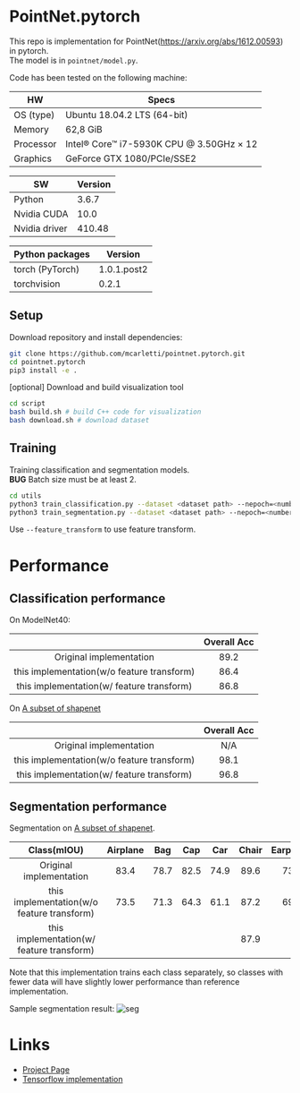 # PointNet.pytorch

This repo is implementation for PointNet(https://arxiv.org/abs/1612.00593) in pytorch.\
The model is in `pointnet/model.py`.

Code has been tested on the following machine:

| HW        | Specs                                    |
|-----------|------------------------------------------|
| OS (type) | Ubuntu 18.04.2 LTS (64-bit)              |
| Memory    | 62,8 GiB                                 |
| Processor | Intel® Core™ i7-5930K CPU @ 3.50GHz × 12 |
| Graphics  | GeForce GTX 1080/PCIe/SSE2               |

| SW            | Version |
|---------------|---------|
| Python        | 3.6.7   |
| Nvidia CUDA   | 10.0    |
| Nvidia driver | 410.48  |

| Python packages | Version     |
|-----------------|-------------|
| torch (PyTorch) | 1.0.1.post2 |
| torchvision     | 0.2.1       |


## Setup

Download repository and install dependencies:

```bash
git clone https://github.com/mcarletti/pointnet.pytorch.git
cd pointnet.pytorch
pip3 install -e .
```

[optional] Download and build visualization tool
```bash
cd script
bash build.sh # build C++ code for visualization
bash download.sh # download dataset
```

## Training

Training classification and segmentation models.\
**BUG** Batch size must be at least 2.

```bash
cd utils
python3 train_classification.py --dataset <dataset path> --nepoch=<number epochs> --dataset_type <modelnet40 | shapenet>
python3 train_segmentation.py --dataset <dataset path> --nepoch=<number epochs> 
```

Use `--feature_transform` to use feature transform.

# Performance

## Classification performance

On ModelNet40:

|  | Overall Acc | 
| :---: | :---: | 
| Original implementation | 89.2 | 
| this implementation(w/o feature transform) | 86.4 | 
| this implementation(w/ feature transform) | 86.8 | 

On [A subset of shapenet](http://web.stanford.edu/~ericyi/project_page/part_annotation/index.html)

|  | Overall Acc | 
| :---: | :---: | 
| Original implementation | N/A | 
| this implementation(w/o feature transform) | 98.1 | 
| this implementation(w/ feature transform) | 96.8 | 

## Segmentation performance

Segmentation on  [A subset of shapenet](http://web.stanford.edu/~ericyi/project_page/part_annotation/index.html).

| Class(mIOU) | Airplane | Bag| Cap|Car|Chair|Earphone|Guitar|Knife|Lamp|Laptop|Motorbike|Mug|Pistol|Rocket|Skateboard|Table
| :---: | :---: | :---: | :---: | :---: | :---: | :---: | :---: | :---: | :---: | :---: | :---: | :---: | :---: | :---: | :---: | :---: | 
| Original implementation |  83.4 | 78.7 | 82.5| 74.9 |89.6| 73.0| 91.5| 85.9| 80.8| 95.3| 65.2| 93.0| 81.2| 57.9| 72.8| 80.6| 
| this implementation(w/o feature transform) | 73.5 | 71.3 | 64.3 | 61.1 | 87.2 | 69.5 | 86.1|81.6| 77.4|92.7|41.3|86.5|78.2|41.2|61.0|81.1|
| this implementation(w/ feature transform) |  |  |  |  | 87.9 |  | | | | | | | | | |81.4|

Note that this implementation trains each class separately, so classes with fewer data will have slightly lower performance than reference implementation.

Sample segmentation result:
![seg](https://raw.githubusercontent.com/fxia22/pointnet.pytorch/master/misc/show3d.png?token=AE638Oy51TL2HDCaeCF273X_-Bsy6-E2ks5Y_BUzwA%3D%3D)

# Links

- [Project Page](http://stanford.edu/~rqi/pointnet/)
- [Tensorflow implementation](https://github.com/charlesq34/pointnet)
